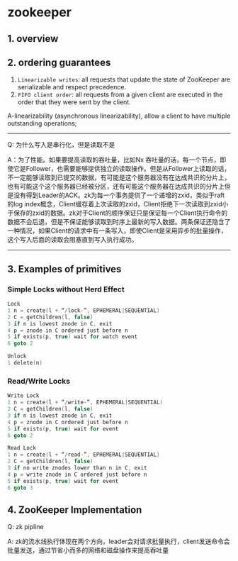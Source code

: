 # zookeeper

## 1. overview

## 2. ordering guarantees

1. `Linearizable writes`: all requests that update the state of ZooKeeper are serializable and respect precedence.
2. `FIFO client order`: all requests from a given client are executed in the order that they were sent by the client.

A-linearizability (asynchronous linearizability), allow a client to have multiple outstanding operations;

---
Q: 为什么写入是串行化，但是读取不是

A：为了性能。如果要提高读取的吞吐量，比如Nx 吞吐量的话，每一个节点，即使它是Follower，也需要能够提供独立的读取操作。但是从Follower上读取的话，不一定能够读取到已提交的数据，有可能是这个服务器没有在达成共识的分片上，也有可能这个这个服务器已经被分区，还有可能这个服务器在达成共识的分片上但是没有得到Leader的ACK。zk为每一个事务提供了一个递增的zxid，类似于raft的log index概念，Client缓存着上次读取的zxid，Client拒绝下一次读取到zxid小于保存的zxid的数据。zk对于Client的顺序保证只是保证每一个Client执行命令的数据不会后退，但是不保证能够读取到时序上最新的写入数据。两条保证还隐含了一种情况，如果Client的请求中有一条写入，即使Client是采用异步的批量操作，这个写入后面的读取会阻塞直到写入执行成功。

---

## 3. Examples of primitives

### Simple Locks without Herd Effect

```c
Lock
1 n = create(l + “/lock-”, EPHEMERAL|SEQUENTIAL)
2 C = getChildren(l, false)
3 if n is lowest znode in C, exit
4 p = znode in C ordered just before n
5 if exists(p, true) wait for watch event
6 goto 2

Unlock
1 delete(n)
```

### Read/Write Locks

```c
Write Lock
1 n = create(l + “/write-”, EPHEMERAL|SEQUENTIAL)
2 C = getChildren(l, false)
3 if n is lowest znode in C, exit
4 p = znode in C ordered just before n
5 if exists(p, true) wait for event
6 goto 2

Read Lock
1 n = create(l + “/read-”, EPHEMERAL|SEQUENTIAL)
2 C = getChildren(l, false)
3 if no write znodes lower than n in C, exit
4 p = write znode in C ordered just before n
5 if exists(p, true) wait for event
6 goto 3
```

## 4. ZooKeeper Implementation

Q: zk pipline

A: zk的流水线执行体现在两个方向，leader会对请求批量执行，client发送命令会批量发送，通过节省小而多的网络和磁盘操作来提高吞吐量



